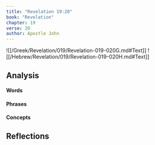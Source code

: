 ```yaml
---
title: "Revelation 19:20"
book: "Revelation"
chapter: 19
verse: 20
author: Apostle John
---
```

![[/Greek/Revelation/019/Revelation-019-020G.md#Text]]
![[/Hebrew/Revelation/019/Revelation-019-020H.md#Text]]

## Analysis

#### Words

#### Phrases

#### Concepts

## Reflections

